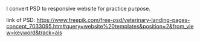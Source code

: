 I convert PSD to responsive website for practice purpose.

link of PSD: https://www.freepik.com/free-psd/veterinary-landing-pages-concept_7033095.htm#query=website%20templates&position=2&from_view=keyword&track=ais